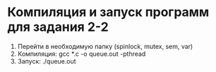 # Компиляция и запуск программ для задания 2-2
1. Перейти в необходимую папку (spinlock, mutex, sem, var)
2. Компиляция: gcc *.c -o queue.out -pthread
3. Запуск: ./queue.out